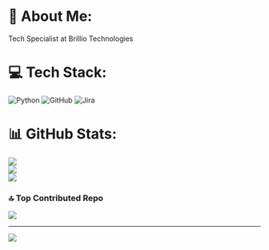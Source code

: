 # 💫 About Me:
Tech Specialist at Brillio Technologies


# 💻 Tech Stack:
![Python](https://img.shields.io/badge/python-3670A0?style=flat&logo=python&logoColor=ffdd54) ![GitHub](https://img.shields.io/badge/github-%23121011.svg?style=flat&logo=github&logoColor=white) ![Jira](https://img.shields.io/badge/jira-%230A0FFF.svg?style=flat&logo=jira&logoColor=white)
# 📊 GitHub Stats:
![](https://github-readme-stats.vercel.app/api?username=girish26gr&theme=dark&hide_border=false&include_all_commits=true&count_private=true)<br/>
![](https://github-readme-streak-stats.herokuapp.com/?user=girish26gr&theme=dark&hide_border=false)<br/>
![](https://github-readme-stats.vercel.app/api/top-langs/?username=girish26gr&theme=dark&hide_border=false&include_all_commits=true&count_private=true&layout=compact)

### 🔝 Top Contributed Repo
![](https://github-contributor-stats.vercel.app/api?username=girish26gr&limit=5&theme=dark&combine_all_yearly_contributions=true)

---
[![](https://visitcount.itsvg.in/api?id=girish26gr&icon=0&color=0)](https://visitcount.itsvg.in)

<!-- Proudly created with GPRM ( https://gprm.itsvg.in ) -->
